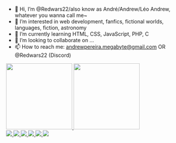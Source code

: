 - 👋 Hi, I’m @Redwars22/also know as André/Andrew/Léo Andrew, whatever you wanna call me~
- 👀 I’m interested in web development, fanfics, fictional worlds, languages, fiction, astronomy
- 🌱 I’m currently learning HTML, CSS, JavaScript, PHP, C
- 💞️ I’m looking to collaborate on ...
- 📫 How to reach me: andrewpereira.megabyte@gmail.com OR @Redwars22 (Discord)

<div>
  <a href="https://beacons.ai/Redwars22">
  <img height="180em" src="https://github-readme-stats.vercel.app/api?username=redwars22&show_icons=true&theme=dark&include_all_commits=true&count_private=true"/>
  <img height="180em" src="https://github-readme-stats.vercel.app/api/top-langs/?username=redwars22&layout=compact&langs_count=16&theme=dark"/>
</div>
<div>
  <img src="https://cdn.jsdelivr.net/gh/devicons/devicon/icons/html5/html5-original.svg" />
  <img src="https://cdn.jsdelivr.net/gh/devicons/devicon/icons/css3/css3-original.svg" /
  <img src="https://cdn.jsdelivr.net/gh/devicons/devicon/icons/typescript/typescript-original.svg" />
  <img src="https://cdn.jsdelivr.net/gh/devicons/devicon/icons/javascript/javascript-original.svg" />
  <img src="https://cdn.jsdelivr.net/gh/devicons/devicon/icons/php/php-original.svg" />
  <img src="https://cdn.jsdelivr.net/gh/devicons/devicon/icons/cplusplus/cplusplus-original.svg" />
  <img src="https://cdn.jsdelivr.net/gh/devicons/devicon/icons/c/c-original.svg" />
</div>

<!---
Redwars22/Redwars22 is a ✨ special ✨ repository because its `README.md` (this file) appears on your GitHub profile.
You can click the Preview link to take a look at your changes.
--->
